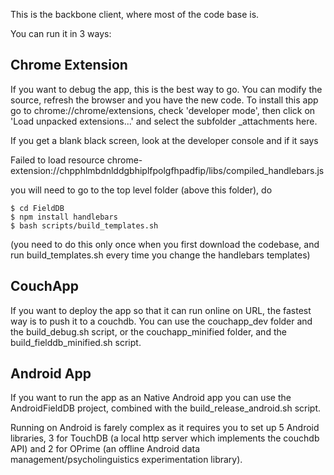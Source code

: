 This is the backbone client, where most of the code base is. 

You can run it in 3 ways:

## Chrome Extension  

If you want to debug the app, this is the best way to go. You can modify the source, refresh the browser and you have the new code. To install this app go to chrome://chrome/extensions, check
'developer mode', then click on 'Load unpacked extensions...' and
select the subfolder _attachments here.

If you get a blank black screen, look at the developer console and if it says

Failed to load resource chrome-extension://chpphlmbdnlddgbhiplfpolgfhpadfip/libs/compiled_handlebars.js

you will need to go to the top level folder (above this folder), do

    $ cd FieldDB
    $ npm install handlebars
    $ bash scripts/build_templates.sh

(you need to do this only once when you first download the codebase, and run build_templates.sh every time you change the handlebars templates)


## CouchApp

If you want to deploy the app so that it can run online on URL, the fastest way is to push it to a couchdb.
You can use the couchapp_dev folder and the build_debug.sh script, or the couchapp_minified folder, and the build_fielddb_minified.sh script.

## Android App

If you want to run the app as an Native Android app you can use the AndroidFieldDB project, combined with the build_release_android.sh script. 

Running on Android is farely complex as it requires you to set up 5 Android libraries, 3 for TouchDB (a local http server which implements the couchdb API) and 2 for OPrime (an offline Android data management/psycholinguistics experimentation library).
